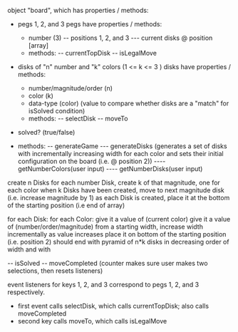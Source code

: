 object "board", which has properties / methods:
- pegs 1, 2, and 3
    pegs have properties / methods:
    - number (3)
    -- positions 1, 2, and 3
    --- current disks @ position [array]
    - methods:
    -- currentTopDisk
    -- isLegalMove
- disks of "n" number and "k" colors (1 <= k <= 3 )
    disks have properties / methods:
    - number/magnitude/order (n)
    - color (k)
    - data-type (color) (value to compare whether disks are a "match" for isSolved condition)
    - methods:
    -- selectDisk
    -- moveTo
- solved? (true/false)

- methods:
-- generateGame
--- generateDisks (generates a set of disks with incrementally increasing width for each color and sets their initial configuration on the board (i.e. @ position 2))
---- getNumberColors(user input)
---- getNumberDisks(user input)

create n Disks
  for each number Disk, create k of that magnitude, one for each color
  when k Disks have been created, move to next magnitude disk (i.e. increase magnitude by 1)
  as each Disk is created, place it at the bottom of the starting position (i.e end of array)

  for each Disk:
    for each Color:
      give it a value of (current color)
      give it a value of (number/order/magnitude)
        from a starting width, increase width incrementally as value increases
      <!-- should create "k" Disks of each magnitude before moving to the next order -->
    place it on bottom of the starting position (i.e. position 2)
    should end with pyramid of n*k disks in decreasing order of width and with


-- isSolved
-- moveCompleted (counter makes sure user makes two selections, then resets listeners)


event listeners for keys 1, 2, and 3 correspond to pegs 1, 2, and 3 respectively.
- first event calls selectDisk, which calls currentTopDisk; also calls moveCompleted
- second key calls moveTo, which calls isLegalMove
